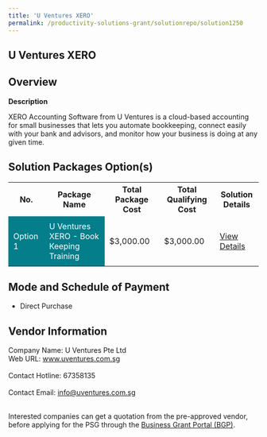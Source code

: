 ```yaml
---
title: 'U Ventures XERO'
permalink: /productivity-solutions-grant/solutionrepo/solution1250
---
```


## U Ventures XERO

## Overview

**Description**

XERO Accounting Software from U Ventures is a cloud-based accounting for small businesses that lets you automate bookkeeping, connect easily with your bank and advisors, and monitor how your business
is doing at any given time.

## Solution Packages Option(s)

<table>
<tr>
<th><b>No.</b></th>
<th><b>Package Name</b></th>
<th><b>Total Package Cost</b></th>
<th><b>Total Qualifying Cost</b></th>
<th><b>Solution Details</b></th>
</tr>
<tr>
<td style='padding: 10px; background-color: #037E8A; color: #FFFFFF;'>Option 1</td>
<td style='padding: 10px; background-color: #037E8A; color: #FFFFFF;'>U Ventures XERO - Book Keeping Training</td>
<td style='padding: 10px;'>$3,000.00</td>
<td style='padding: 10px;'>$3,000.00</td>
<td style='padding: 10px;'><a href='/images/psg/U_Ventures_20210152_Desensitised_Annex_3.pdf' target='_blank'>View Details</a></td>
</tr>
</table>

## Mode and Schedule of Payment

 - Direct Purchase

## Vendor Information

 Company Name: U Ventures Pte Ltd<br>Web URL: www.uventures.com.sg <br><br>Contact Hotline: 67358135 <br><br>Contact Email: info@uventures.com.sg <br><br>

Interested companies can get a quotation from the pre-approved vendor, before applying for the PSG through the <a href='https://www.businessgrants.gov.sg/' target='_blank' rel='noopener'>Business Grant Portal (BGP)</a>.

<script src="/jquery/resize-tables.js"></script>
